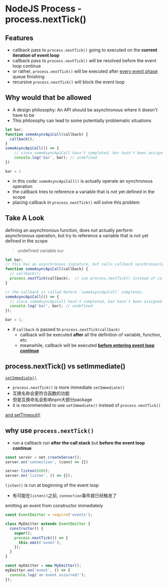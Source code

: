 # NodeJS Process - process.nextTick()

## Features

- callback pass to `process.nextTick()` going to executed on the **current iteration of event loop**
- callback pass to `process.nextTick()` will be resolved before the event loop continue
- or rather, `process.nextTick()` will be executed after [every event phase](nodejs-event.md#phase-detail) queue finishing
- recursive `process.nextTick()` will block the event loop

## Why would that be allowed

- A design philosophy: An API should be asynchronous where it doesn't have to be
- This philosophy can lead to some potentially problematic situations

```js
let bar;
function someAsyncApiCall(callback) {
  callback();
}
someAsyncApiCall(() => {
    // since someAsyncApiCall hasn't completed, bar hasn't been assigned any value
    console.log('bar', bar); // undefined
})

bar = 1
```

- in this code: `someAsyncApiCall()` is actually operate an synchronous operation
- the callback tries to reference a variable that is not yet defined in the scope
- placing callback in `process.nextTick()` will solve this problem

## Take A Look

defining an asynchronous function, does not actually perform asynchronous operation, but try to reference a variable that is not yet defined in the scope

> undefined variable `bar`

```js
let bar;
// this has an asynchronous signature, but calls callback synchronously
function someAsyncApiCall(callback) {
  // callback();
  process.nextTick(callback);  // use process.nextTick() instead of callback()
}

// the callback is called before `someAsyncApiCall` completes.
someAsyncApiCall(() => {
  // since someAsyncApiCall hasn't completed, bar hasn't been assigned any value
  console.log('bar', bar); // undefined
});

bar = 1;
```

- if `callback` is passed to `process.nextTick(callback)`
  - callback will be executed **after** all the definition of variable, function, etc.
  - meanwhile, callback will be executed [**before entering event loop continue**](nodejs-event.md)

## process.nextTick() vs setImmediate()

[`setImmediate()`](nodejs-timers.md#setimmediate)

- `process.nextTick()` is more immediate `setImmediate()`
- 互换名称会更符合函数的功能
- 但是互换命名会影响npm大部分package
- it is recommended to use `setImmediate()` instead of `process.nextTick()`

[and setTimeout()](nexttick-setimmediate-settimeout.md)

## why use `process.nextTick()`

- run a callback run **after the call stack** but **before the event loop continue**

```js
const server = net.createServer();
server.on('connection', (conn) => {})

server.listen(8080);
server.on('listen', () => {});
```

`listen()` is run at beginning of the event loop
- 有可能在`listen()`之前, `connection`事件就已经触发了

emitting an event from constructor immediately

```js
const EventEmitter = require('events');

class MyEmitter extends EventEmitter {
  constructor() {
    super();
    process.nextTick(() => {
      this.emit('evnet');
    });
  }
}

const myEmitter = new MyEmitter();
myEmitter.on('event', () => {
  console.log('an event occurred!');
});
```
